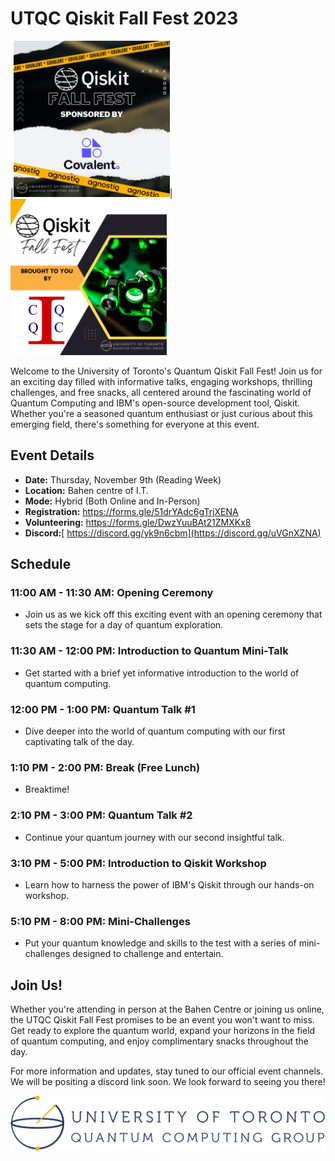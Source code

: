 # UTQC Qiskit Fall Fest 2023

|<img src='img/agnostiq.png' width='250'>|<img src='img/cqiqc.png' width='250'>

Welcome to the University of Toronto's Quantum Qiskit Fall Fest! Join us for an exciting day filled with informative talks, engaging workshops, thrilling challenges, and free snacks, all centered around the fascinating world of Quantum Computing and IBM's open-source development tool, Qiskit. Whether you're a seasoned quantum enthusiast or just curious about this emerging field, there's something for everyone at this event.

## Event Details

- **Date:** Thursday, November 9th (Reading Week)
- **Location:** Bahen centre of I.T.
- **Mode:** Hybrid (Both Online and In-Person)
- **Registration:** https://forms.gle/51drYAdc6gTrjXENA
- **Volunteering:** https://forms.gle/DwzYuuBAt21ZMXKx8
- **Discord:**[ https://discord.gg/yk9n6cbm](https://discord.gg/uVGnXZNA)

## Schedule

### 11:00 AM - 11:30 AM: Opening Ceremony
- Join us as we kick off this exciting event with an opening ceremony that sets the stage for a day of quantum exploration.

### 11:30 AM - 12:00 PM: Introduction to Quantum Mini-Talk
- Get started with a brief yet informative introduction to the world of quantum computing.

### 12:00 PM - 1:00 PM: Quantum Talk #1
- Dive deeper into the world of quantum computing with our first captivating talk of the day.

### 1:10 PM - 2:00 PM: Break (Free Lunch)
- Breaktime!

### 2:10 PM - 3:00 PM: Quantum Talk #2
- Continue your quantum journey with our second insightful talk.

### 3:10 PM - 5:00 PM: Introduction to Qiskit Workshop
- Learn how to harness the power of IBM's Qiskit through our hands-on workshop.

### 5:10 PM - 8:00 PM: Mini-Challenges
- Put your quantum knowledge and skills to the test with a series of mini-challenges designed to challenge and entertain.

## Join Us!

Whether you're attending in person at the Bahen Centre or joining us online, the UTQC Qiskit Fall Fest promises to be an event you won't want to miss. Get ready to explore the quantum world, expand your horizons in the field of quantum computing, and enjoy complimentary snacks throughout the day.

For more information and updates, stay tuned to our official event channels. We will be positing a discord link soon. We look forward to seeing you there!

![UTQC Logo](./img/utqc.svg)
